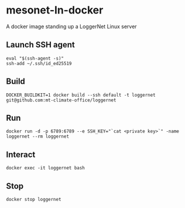 # mesonet-ln-docker
A docker image standing up a LoggerNet Linux server

## Launch SSH agent
```
eval "$(ssh-agent -s)"
ssh-add ~/.ssh/id_ed25519
```

## Build
```
DOCKER_BUILDKIT=1 docker build --ssh default -t loggernet git@github.com:mt-climate-office/loggernet

```

## Run
```
docker run -d -p 6789:6789 --e SSH_KEY="`cat <private key>`" -name loggernet --rm loggernet
```

## Interact
```
docker exec -it loggernet bash
```

## Stop
```
docker stop loggernet
```